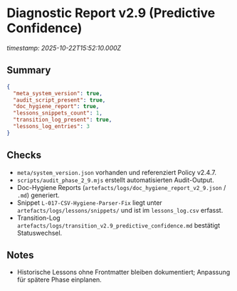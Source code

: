 # Diagnostic Report v2.9 (Predictive Confidence)
_timestamp: 2025-10-22T15:52:10.000Z_

## Summary
```json
{
  "meta_system_version": true,
  "audit_script_present": true,
  "doc_hygiene_report": true,
  "lessons_snippets_count": 1,
  "transition_log_present": true,
  "lessons_log_entries": 3
}
```

## Checks
- `meta/system_version.json` vorhanden und referenziert Policy v2.4.7.
- `scripts/audit_phase_2_9.mjs` erstellt automatisierten Audit-Output.
- Doc-Hygiene Reports (`artefacts/logs/doc_hygiene_report_v2_9.json` / `.md`) generiert.
- Snippet `L-017-CSV-Hygiene-Parser-Fix` liegt unter `artefacts/logs/lessons/snippets/` und ist im `lessons_log.csv` erfasst.
- Transition-Log `artefacts/logs/transition_v2.9_predictive_confidence.md` bestätigt Statuswechsel.

## Notes
- Historische Lessons ohne Frontmatter bleiben dokumentiert; Anpassung für spätere Phase einplanen.
